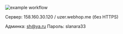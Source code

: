 ![example workflow](https://github.com/dosuzer/yamdb_final/actions/workflows/yamdb_workflow.yml/badge.svg)

Сервер: 158.160.30.120 / uzer.webhop.me (без HTTPS)

Админка: sh@ya.ru
Пароль:  slanara33
